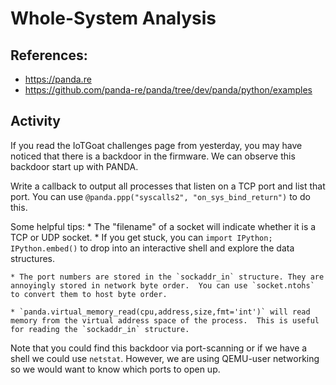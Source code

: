 # Whole-System Analysis

## References:

* https://panda.re
* https://github.com/panda-re/panda/tree/dev/panda/python/examples


## Activity

If you read the IoTGoat challenges page from yesterday, you may have noticed
that there is a backdoor in the firmware.  We can observe this backdoor start up
with PANDA.

Write a callback to output all processes that listen on a TCP port and list that
port.  You can use `@panda.ppp("syscalls2", "on_sys_bind_return")` to do this.

Some helpful tips:
    * The "filename" of a socket will indicate whether it is a TCP or UDP socket.
    * If you get stuck, you can `import IPython; IPython.embed()` to drop into
      an interactive shell and explore the data structures.

    * The port numbers are stored in the `sockaddr_in` structure. They are annoyingly stored in network byte order.  You can use `socket.ntohs` to convert them to host byte order.

    * `panda.virtual_memory_read(cpu,address,size,fmt='int')` will read memory from the virtual address space of the process.  This is useful for reading the `sockaddr_in` structure.


Note that you could find this backdoor via port-scanning or if we have a shell
we could use `netstat`.  However, we are using QEMU-user networking so we would
want to know which ports to open up.
